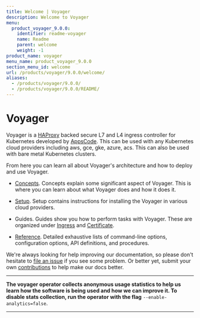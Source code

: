 ```yaml
---
title: Welcome | Voyager
description: Welcome to Voyager
menu:
  product_voyager_9.0.0:
    identifier: readme-voyager
    name: Readme
    parent: welcome
    weight: -1
product_name: voyager
menu_name: product_voyager_9.0.0
section_menu_id: welcome
url: /products/voyager/9.0.0/welcome/
aliases:
  - /products/voyager/9.0.0/
  - /products/voyager/9.0.0/README/
---
```


# Voyager

Voyager is a [HAProxy](http://www.haproxy.org/) backed secure L7 and L4 ingress controller for Kubernetes developed by [AppsCode](https://appscode.com). This can be used with any Kubernetes cloud providers including aws, gce, gke, azure, acs. This can also be used with bare metal Kubernetes clusters.

From here you can learn all about Voyager's architecture and how to deploy and use Voyager.

- [Concepts](/products/voyager/9.0.0/concepts/). Concepts explain some significant aspect of Voyager. This
is where you can learn about what Voyager does and how it does it.

- [Setup](/products/voyager/9.0.0/setup/). Setup contains instructions for installing
  the Voyager in various cloud providers.

- Guides. Guides show you how to perform tasks with Voyager. These are organized under [Ingress](/products/voyager/9.0.0/guides/ingress) and [Certificate](/products/voyager/9.0.0/guides/certificate).

- [Reference](/products/voyager/9.0.0/reference/). Detailed exhaustive lists of
command-line options, configuration options, API definitions, and procedures.

We're always looking for help improving our documentation, so please don't hesitate to
[file an issue](https://github.com/appscode/voyager/issues/new) if you see some problem.
Or better yet, submit your own [contributions](/products/voyager/9.0.0/CONTRIBUTING) to help
make our docs better.

---

**The voyager operator collects anonymous usage statistics to help us learn how the software is being used and how we can improve it.
To disable stats collection, run the operator with the flag** `--enable-analytics=false`.

---
